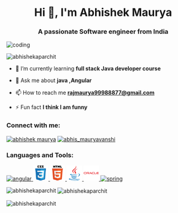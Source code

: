 <h1 align="center">Hi 👋, I'm Abhishek Maurya</h1>
<h3 align="center">A passionate Software engineer from India</h3>
<img aligen="Right" alt="coding" width="400" scr="https://cdn.dribbble.com/users/1292677/screenshots/6139167/avento.gif">

<p align="left"> <img src="https://komarev.com/ghpvc/?username=abhishekaparchit&label=Profile%20views&color=0e75b6&style=flat" alt="abhishekaparchit" /> </p>

- 🌱 I’m currently learning **full stack Java developer course**

- 💬 Ask me about **java ,Angular**

- 📫 How to reach me **rajmaurya99988877@gmail.com**

- ⚡ Fun fact **I think I am funny**

<h3 align="left">Connect with me:</h3>
<p align="left">
<a href="https://linkedin.com/in/abhishek maurya" target="blank"><img align="center" src="https://raw.githubusercontent.com/rahuldkjain/github-profile-readme-generator/master/src/images/icons/Social/linked-in-alt.svg" alt="abhishek maurya" height="30" width="40" /></a>
<a href="https://instagram.com/abhis_mauryavanshi" target="blank"><img align="center" src="https://raw.githubusercontent.com/rahuldkjain/github-profile-readme-generator/master/src/images/icons/Social/instagram.svg" alt="abhis_mauryavanshi" height="30" width="40" /></a>
</p>

<h3 align="left">Languages and Tools:</h3>
<p align="left"> <a href="https://angular.io" target="_blank" rel="noreferrer"> <img src="https://angular.io/assets/images/logos/angular/angular.svg" alt="angular" width="40" height="40"/> </a> <a href="https://www.w3schools.com/css/" target="_blank" rel="noreferrer"> <img src="https://raw.githubusercontent.com/devicons/devicon/master/icons/css3/css3-original-wordmark.svg" alt="css3" width="40" height="40"/> </a> <a href="https://www.w3.org/html/" target="_blank" rel="noreferrer"> <img src="https://raw.githubusercontent.com/devicons/devicon/master/icons/html5/html5-original-wordmark.svg" alt="html5" width="40" height="40"/> </a> <a href="https://www.java.com" target="_blank" rel="noreferrer"> <img src="https://raw.githubusercontent.com/devicons/devicon/master/icons/java/java-original.svg" alt="java" width="40" height="40"/> </a> <a href="https://www.oracle.com/" target="_blank" rel="noreferrer"> <img src="https://raw.githubusercontent.com/devicons/devicon/master/icons/oracle/oracle-original.svg" alt="oracle" width="40" height="40"/> </a> <a href="https://spring.io/" target="_blank" rel="noreferrer"> <img src="https://www.vectorlogo.zone/logos/springio/springio-icon.svg" alt="spring" width="40" height="40"/> </a> </p>

<p><img align="left" src="https://github-readme-stats.vercel.app/api/top-langs?username=abhishekaparchit&show_icons=true&locale=en&layout=compact" alt="abhishekaparchit" /></p>

<p>&nbsp;<img align="center" src="https://github-readme-stats.vercel.app/api?username=abhishekaparchit&show_icons=true&locale=en" alt="abhishekaparchit" /></p>

<p><img align="center" src="https://github-readme-streak-stats.herokuapp.com/?user=abhishekaparchit&" alt="abhishekaparchit" /></p>
